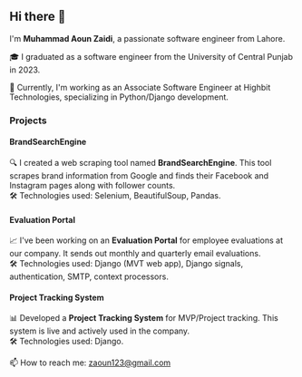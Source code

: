 ## Hi there 👋

I'm **Muhammad Aoun Zaidi**, a passionate software engineer from Lahore.

🎓 I graduated as a software engineer from the University of Central Punjab in 2023.

💼 Currently, I'm working as an Associate Software Engineer at Highbit Technologies, specializing in Python/Django development.

### Projects

#### BrandSearchEngine
🔍 I created a web scraping tool named **BrandSearchEngine**. This tool scrapes brand information from Google and finds their Facebook and Instagram pages along with follower counts.  
🛠️ Technologies used: Selenium, BeautifulSoup, Pandas.

#### Evaluation Portal
📈 I've been working on an **Evaluation Portal** for employee evaluations at our company. It sends out monthly and quarterly email evaluations.  
🛠️ Technologies used: Django (MVT web app), Django signals, authentication, SMTP, context processors.

#### Project Tracking System
📊 Developed a **Project Tracking System** for MVP/Project tracking. This system is live and actively used in the company.  
🛠️ Technologies used: Django.

📫 How to reach me: [zaoun123@gmail.com](mailto:zaoun123@gmail.com)
